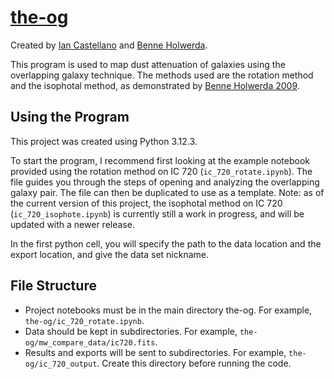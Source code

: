 # [the-og](https://github.com/castiann/the-og)
Created by [Ian Castellano](https://orcid.org/0009-0006-0104-6045) and [Benne Holwerda](https://orcid.org/0000-0002-4884-6756).

This program is used to map dust attenuation of galaxies using the overlapping galaxy technique. The methods used are the rotation method and the isophotal method, as demonstrated by [Benne Holwerda 2009](https://ui.adsabs.harvard.edu/abs/2009AJ....137.3000H/abstract).

## Using the Program
This project was created using Python 3.12.3.

To start the program, I recommend first looking at the example notebook provided using the rotation method on IC 720 (`ic_720_rotate.ipynb`). The file guides you through the steps of opening and analyzing the overlapping galaxy pair. The file can then be duplicated to use as a template. Note: as of the current version of this project, the isophotal method on IC 720 (`ic_720_isophote.ipynb`) is currently still a work in progress, and will be updated with a newer release.

In the first python cell, you will specify the path to the data location and the export location, and give the data set nickname.

## File Structure
- Project notebooks must be in the main directory the-og. For example, `the-og/ic_720_rotate.ipynb`.
- Data should be kept in subdirectories. For example, `the-og/mw_compare_data/ic720.fits`.
- Results and exports will be sent to subdirectories. For example, `the-og/ic_720_output`. Create this directory before running the code.

